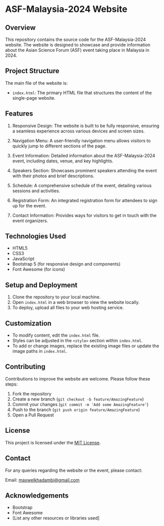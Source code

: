 # ASF-Malaysia-2024 Website

## Overview

This repository contains the source code for the ASF-Malaysia-2024 website. The website is designed to showcase and provide information about the Asian Science Forum (ASF) event taking place in Malaysia in 2024.

## Project Structure

The main file of the website is:

- `index.html`: The primary HTML file that structures the content of the single-page website.

## Features

1. Responsive Design: The website is built to be fully responsive, ensuring a seamless experience across various devices and screen sizes.

2. Navigation Menu: A user-friendly navigation menu allows visitors to quickly jump to different sections of the page.

3. Event Information: Detailed information about the ASF-Malaysia-2024 event, including dates, venue, and key highlights.

4. Speakers Section: Showcases prominent speakers attending the event with their photos and brief descriptions.

5. Schedule: A comprehensive schedule of the event, detailing various sessions and activities.

6. Registration Form: An integrated registration form for attendees to sign up for the event.

7. Contact Information: Provides ways for visitors to get in touch with the event organizers.

## Technologies Used

- HTML5
- CSS3
- JavaScript
- Bootstrap 5 (for responsive design and components)
- Font Awesome (for icons)

## Setup and Deployment

1. Clone the repository to your local machine.
2. Open `index.html` in a web browser to view the website locally.
3. To deploy, upload all files to your web hosting service.

## Customization

- To modify content, edit the `index.html` file.
- Styles can be adjusted in the `<style>` section within `index.html`.
- To add or change images, replace the existing image files or update the image paths in `index.html`.

## Contributing

Contributions to improve the website are welcome. Please follow these steps:

1. Fork the repository
2. Create a new branch (`git checkout -b feature/AmazingFeature`)
3. Commit your changes (`git commit -m 'Add some AmazingFeature'`)
4. Push to the branch (`git push origin feature/AmazingFeature`)
5. Open a Pull Request

## License

This project is licensed under the [MIT License](LICENSE.md).

## Contact

For any queries regarding the website or the event, please contact:

Email: [maxwelkhadambi@gmail.com](mailto:maxwelkhadambi@gmail.com)

## Acknowledgements

- Bootstrap
- Font Awesome
- [List any other resources or libraries used]
